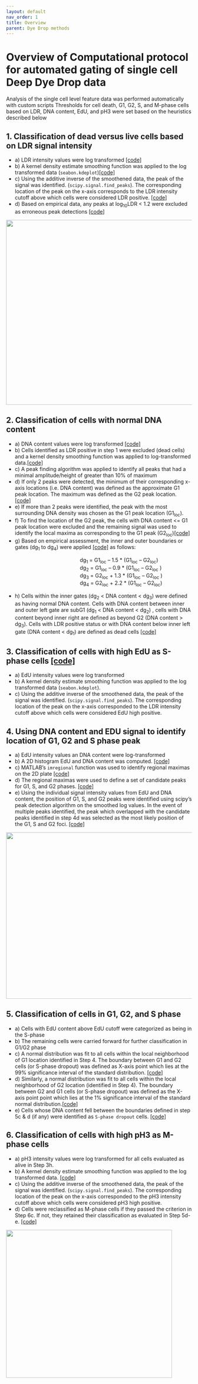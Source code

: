 ```yaml
---
layout: default
nav_order: 1
title: Overview
parent: Dye Drop methods
---
```


# Overview of Computational protocol for automated gating of single cell Deep Dye Drop data

Analysis of the single cell level feature data was performed automatically with custom scripts Thresholds for cell death, G1, G2, S, and M-phase cells based on LDR, DNA content, EdU, and pH3 were set based on the heuristics described below

## 1.	Classification of dead versus live cells based on LDR signal intensity
* a)	LDR intensity values were log transformed [[code]](https://github.com/datarail/DrugResponse/blob/399c25da761196cf6cc435c1aeaeeb74d917d2d1/python/cell_cycle_gating/dead_cell_filter_ldrint.py#L54)
* b)	A kernel density estimate smoothing function was applied to the log transformed data (`seabon.kdeplot`)[[code]](https://github.com/datarail/DrugResponse/blob/master/python/cell_cycle_gating/dead_cell_filter_ldrint.py#L40)
* c)	Using the additive inverse of the smoothened data, the peak of the signal was identified. (`scipy.signal.find_peaks`). The corresponding location of the peak on the x-axis corresponds to the LDR intensity cutoff above which cells were considered LDR positive. [[code]](https://github.com/datarail/DrugResponse/blob/399c25da761196cf6cc435c1aeaeeb74d917d2d1/python/cell_cycle_gating/dead_cell_filter_ldrint.py#L42)
* d)	Based on empirical data, any peaks at log<sub>10</sub>LDR < 1.2 were excluded as erroneous peak detections [[code]](https://github.com/datarail/DrugResponse/blob/399c25da761196cf6cc435c1aeaeeb74d917d2d1/python/cell_cycle_gating/dead_cell_filter_ldrint.py#L45) 

<img src="/assets/images/dye_drop/ddd_overview_1.png" width="800" height="500" class="center">


## 2.	Classification of cells with normal DNA content 
* a)	DNA content values were log transformed [[code]](https://github.com/datarail/DrugResponse/blob/399c25da761196cf6cc435c1aeaeeb74d917d2d1/python/cell_cycle_gating/dead_cell_filter_ldrint.py#L54)
* b)	Cells identified as LDR positive in step 1 were excluded (dead cells)  and a kernel density smoothing function was applied to log-transformed data.[[code]](https://github.com/datarail/DrugResponse/blob/399c25da761196cf6cc435c1aeaeeb74d917d2d1/python/cell_cycle_gating/dead_cell_filter_ldrint.py#L255)
* c)	A peak finding algorithm was applied to identify all peaks that had a minimal amplitude/height of greater than 10% of maximum 
* d)	If only 2 peaks were detected, the minimum of their corresponding x-axis locations (i.e. DNA content) was defined as the approximate G1 peak location. The maximum was defined as the G2 peak location. [[code]](https://github.com/datarail/DrugResponse/blob/399c25da761196cf6cc435c1aeaeeb74d917d2d1/python/cell_cycle_gating/dead_cell_filter_ldrint.py#L82)
* e)	If more than 2 peaks were identified, the peak with the most surrounding DNA density was chosen as the G1 peak location (G1<sub>loc</sub>).
* f)	To find the location of the G2 peak, the cells with DNA content <= G1 peak location were excluded and the remaining signal was used to identify the local maxima as corresponding to the G1 peak (G2<sub>loc</sub>)[[code]](https://github.com/datarail/DrugResponse/blob/399c25da761196cf6cc435c1aeaeeb74d917d2d1/python/cell_cycle_gating/dead_cell_filter_ldrint.py#L126)
* g)	Based on empirical assessment, the inner and outer boundaries or gates (dg<sub>1</sub> to dg<sub>4</sub>) were applied [[code]](https://github.com/datarail/DrugResponse/blob/399c25da761196cf6cc435c1aeaeeb74d917d2d1/python/cell_cycle_gating/dead_cell_filter_ldrint.py#L264) as follows:
<p style="margin-left: 200px">
dg<sub>1</sub> = G1<sub>loc</sub> – 1.5 * (G1<sub>loc</sub>  – G2<sub>loc</sub>) <br>
dg<sub>2</sub> = G1<sub>loc</sub>  – 0.9 * (G1<sub>loc</sub>  – G2<sub>loc</sub> ) <br>
dg<sub>3</sub> = G2<sub>loc</sub>  + 1.3 * (G1<sub>loc</sub>  – G2<sub>loc</sub> ) <br>
dg<sub>4</sub> = G2<sub>loc</sub>  + 2.2 * (G1<sub>loc</sub>  – G2<sub>loc</sub>) <br></p>

* h)	Cells within the inner gates (dg<sub>2</sub> < DNA content < dg<sub>3</sub>) were defined as having normal DNA content. Cells with DNA content between inner and outer left gate are subG1 (dg<sub>1</sub> < DNA content < dg<sub>2</sub>) , cells with DNA content beyond inner right are defined as beyond G2 (DNA content > dg<sub>3</sub>). Cells with LDR positive status or with DNA content below inner left gate (DNA content < dg<sub>1</sub>) are defined as dead cells [[code]](https://github.com/datarail/DrugResponse/blob/399c25da761196cf6cc435c1aeaeeb74d917d2d1/python/cell_cycle_gating/dead_cell_filter_ldrint.py#L280)

## 3.	Classification of cells with high EdU as S-phase cells [[code]](https://github.com/datarail/DrugResponse/blob/da03b5e14f25021e250ea462d1cd98a9a609911f/python/cell_cycle_gating/cellcycle_phases.py#L24)

* a)	EdU intensity values were log transformed
* b)	A kernel density estimate smoothing function was applied to the log transformed data (`seabon.kdeplot`).
* c)	Using the additive inverse of the smoothened data, the peak of the signal was identified. (`scipy.signal.find_peaks`). The corresponding location of the peak on the x-axis corresponded to the LDR intensity cutoff above which cells were considered EdU high positive. 

## 4.	Using DNA content and EDU signal to identify location of G1, G2 and S phase peak
* a)	EdU intensity values an DNA content were log-transformed
* b)	A 2D histogram EdU and DNA content was computed. [[code]](https://github.com/datarail/DrugResponse/blob/da03b5e14f25021e250ea462d1cd98a9a609911f/python/cell_cycle_gating/cellcycle_phases.py#L366)
* c)	MATLAB’s `imregional` function was used to identify regional maximas on the 2D plate [[code]](https://github.com/datarail/DrugResponse/blob/da03b5e14f25021e250ea462d1cd98a9a609911f/python/cell_cycle_gating/cellcycle_phases.py#L348)
* d)	The regional maximas were used to define a set of candidate peaks for G1, S, and G2 phases. [[code]](https://github.com/datarail/DrugResponse/blob/da03b5e14f25021e250ea462d1cd98a9a609911f/python/cell_cycle_gating/cellcycle_phases.py#L473)
* e)	Using the individual signal intensity values from EdU and DNA content, the position of G1, S, and G2 peaks were identified using scipy’s peak detection algorithm on the smoothed log values. In the event of multiple peaks identified, the peak which overlapped with the candidate peaks identified in step 4d was selected as the most likely position of the G1, S and G2 foci. [[code]](https://github.com/datarail/DrugResponse/blob/da03b5e14f25021e250ea462d1cd98a9a609911f/python/cell_cycle_gating/cellcycle_phases.py#L561)

<img src="/assets/images/dye_drop/ddd_overview_2.png" width="650" height="450" class="center">

## 5.	Classification of cells in G1, G2, and S phase
* a)	Cells with EdU content above EdU cutoff were categorized as being in the S-phase
* b)	The remaining cells were carried forward for further classification in G1/G2 phase
* c)	A normal distribution was fit to all cells within the local neighborhood of G1 location identified in Step 4. The boundary between G1 and G2 cells (or S-phase dropout) was defined as X-axis point which lies at the 99% significance interval of the standard distribution. [[code]](https://github.com/datarail/DrugResponse/blob/da03b5e14f25021e250ea462d1cd98a9a609911f/python/cell_cycle_gating/cellcycle_phases.py#L973)
* d)	Similarly, a normal distribution was fit to all cells within the local neighborhood of G2 location (identified in Step 4). The boundary between G2 and G1 cells (or S-phase dropout) was defined as the X-axis point point which lies at the 1% significance interval of the standard normal distribution.[[code]](https://github.com/datarail/DrugResponse/blob/da03b5e14f25021e250ea462d1cd98a9a609911f/python/cell_cycle_gating/cellcycle_phases.py#L986)
* e)	Cells whose DNA content fell between the boundaries defined in step 5c & d  (if any) were identified as `S-phase dropout` cells. [[code]](https://github.com/datarail/DrugResponse/blob/da03b5e14f25021e250ea462d1cd98a9a609911f/python/cell_cycle_gating/cellcycle_phases.py#L1060)

## 6.	Classification of cells with high pH3 as M-phase cells
* a)	pH3 intensity values were log transformed for all cells evaluated as alive in Step 3h.
* b)	A kernel density estimate smoothing function was applied to the log transformed data. [[code]](https://github.com/datarail/DrugResponse/blob/da03b5e14f25021e250ea462d1cd98a9a609911f/python/cell_cycle_gating/ph3_filter.py#L46)
* c)	Using the additive inverse of the smoothened data, the peak of the signal was identified. (`scipy.signal.find_peaks`). The corresponding location of the peak on the x-axis corresponded to the pH3 intensity cutoff above which cells were considered pH3 high positive. 
* d)	Cells were reclassified as M-phase cells if they passed the criterion in Step 6c. If not, they retained their classification as evaluated in Step 5d-e. [[code]](https://github.com/datarail/DrugResponse/blob/da03b5e14f25021e250ea462d1cd98a9a609911f/python/cell_cycle_gating/ph3_filter.py#L121)

<img src="/assets/images/dye_drop/ddd_overview_3.png" width="450" height="400" class="center">

